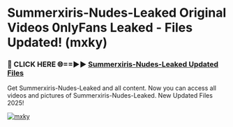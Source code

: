 # Summerxiris-Nudes-Leaked Original Videos 0nlyFans Leaked - Files Updated! (mxky)

<h3>🔴 CLICK HERE 🌐==►► <a href="https://tinyurl.com/yc6ubb5a" rel="nofollow">Summerxiris-Nudes-Leaked Updated Files</a></h3>

Get Summerxiris-Nudes-Leaked and all content. Now you can access all videos and pictures of Summerxiris-Nudes-Leaked. New Updated Files 2025!

[![mxky](https://i.imgur.com/7eu0CRL.gif)](https://tinyurl.com/yc6ubb5a)
